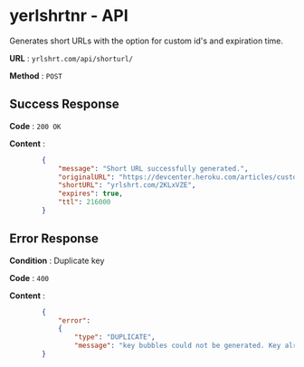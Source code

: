 # yerlshrtnr - API

Generates short URLs with the option for custom id's and expiration time.

**URL** : `yrlshrt.com/api/shorturl/`

**Method** : `POST`


## Success Response

**Code** : `200 OK`

**Content** : 
```json
        {
            "message": "Short URL successfully generated.",
            "originalURL": "https://devcenter.heroku.com/articles/custom-domains#add-a-custom-domain-with-a-subdomain",
            "shortURL": "yrlshrt.com/2KLxVZE",
            "expires": true,
            "ttl": 216000
        }
```

## Error Response

**Condition** : Duplicate key

**Code** : `400`

**Content** : 
```json
        {
            "error": 
            {
                "type": "DUPLICATE", 
                "message": "key bubbles could not be generated. Key already taken"
        }
```